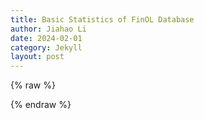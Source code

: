 ```yaml
---
title: Basic Statistics of FinOL Database
author: Jiahao Li
date: 2024-02-01
category: Jekyll
layout: post
---
```


{% raw %}
  <div id="table_div"></div>
  
  <meta charset="utf-8">
  <title>Sortable Table with Google Charts</title>
  <script type="text/javascript" src="https://www.gstatic.com/charts/loader.js"></script>
  <script type="text/javascript">
    google.charts.load('current', {'packages':['table']});
    google.charts.setOnLoadCallback(drawTable);

    function drawTable() {
      var data = new google.visualization.DataTable();
      data.addColumn('string', 'Name');
      data.addColumn('string', 'Market');
      data.addColumn('string', 'Country/Region');
      data.addColumn('string', 'Data Frequency');
      data.addColumn('number', '# of assets');
      data.addColumn('string', 'Data Range');
      data.addColumn('string', '# of total periods');
      data.addColumn('number', '# of features');

      data.addRows([
        ['NYSE(O)', 'Stock', 'United States', 'Daily', 9, '03/July/1962 - 31/Dec/1984', '5,651: 5,085/283/283', 16],
        ['NASDAQ', 'Stock', 'United States', 'Daily', 10, '02/Jan/1972 - 29/Dec/2017', '11,312: 10,283/283/283', 18],
        ['LSE', 'Stock', 'United Kingdom', 'Daily', 7, '15/Sep/1986 - 31/Dec/2017', '7,039: 6,046/283/283', 15],
        ['TSE', 'Stock', 'Japan', 'Daily', 11, '01/Jan/1963 - 30/Dec/2017', '15,446: 14,418/283/283', 17],  
        ['NASDAQ', 'Stock', 'United States', 'Daily', 10, '02/Jan/1972 - 29/Dec/2017', '11,312: 10,283/283/283', 18],
        ['LSE', 'Stock', 'United Kingdom', 'Daily', 7, '15/Sep/1986 - 31/Dec/2017', '7,039: 6,046/283/283', 15],
        ['TSE', 'Stock', 'Japan', 'Daily', 11, '01/Jan/1963 - 30/Dec/2017', '15,446: 14,418/283/283', 17],
        ['SSE', 'Stock', 'China', 'Daily', 8, '19/Jul/1990 - 31/Dec/2017', '6,879: 6,214/283/283', 14],
        ['SIX', 'Stock', 'Switzerland', 'Daily', 5, '02/Jan/1980 - 29/Dec/2017', '4,982: 4,282/283/283', 12],
        ['BSE', 'Stock', 'India', 'Daily', 12, '03/Jan/1994 - 29/Dec/2017', '19,846: 18,798/283/283', 19]
        // 表格的其他行
      ]);

      var options = {
        showRowNumber: false,
        sort: 'event',
        sortAscending: true,
        allowHtml: true,
        title: 'Basic Statistics of FinOL Database' // 设置表格标题
      };

      var table = new google.visualization.Table(document.getElementById('table_div'));

      google.visualization.events.addListener(table, 'sort', function(e) {
        var columnIndex = e.column;
        var sortAscending = e.ascending;
        data.sort([{column: columnIndex, desc: !sortAscending}]);
        table.draw(data, options);
      });

      table.draw(data, options);
    }
  </script>
{% endraw %}